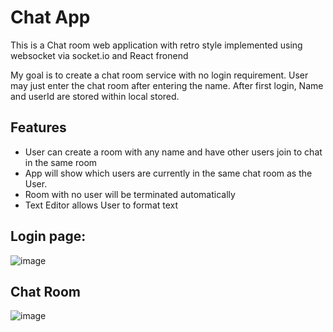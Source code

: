 # Chat App
This is a Chat room web application with retro style implemented using websocket via socket.io and React fronend

My goal is to create a chat room service with no login requirement.
User may just enter the chat room after entering the name.
After first login, Name and userId are stored within local stored.

## Features
- User can create a room with any name and have other users join to chat in the same room
- App will show which users are currently in the same chat room as the User.
- Room with no user will be terminated automatically
- Text Editor allows User to format text

## Login page:
![image](https://user-images.githubusercontent.com/71372051/151925331-8d0eb996-c94b-45c6-ba04-dc4d781c406b.png)

## Chat Room
![image](https://user-images.githubusercontent.com/71372051/151925416-2f05792b-4f97-4527-af77-04992d1ad8e7.png)
